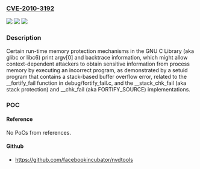 ### [CVE-2010-3192](https://cve.mitre.org/cgi-bin/cvename.cgi?name=CVE-2010-3192)
![](https://img.shields.io/static/v1?label=Product&message=n%2Fa&color=blue)
![](https://img.shields.io/static/v1?label=Version&message=n%2Fa&color=blue)
![](https://img.shields.io/static/v1?label=Vulnerability&message=n%2Fa&color=brighgreen)

### Description

Certain run-time memory protection mechanisms in the GNU C Library (aka glibc or libc6) print argv[0] and backtrace information, which might allow context-dependent attackers to obtain sensitive information from process memory by executing an incorrect program, as demonstrated by a setuid program that contains a stack-based buffer overflow error, related to the __fortify_fail function in debug/fortify_fail.c, and the __stack_chk_fail (aka stack protection) and __chk_fail (aka FORTIFY_SOURCE) implementations.

### POC

#### Reference
No PoCs from references.

#### Github
- https://github.com/facebookincubator/nvdtools

